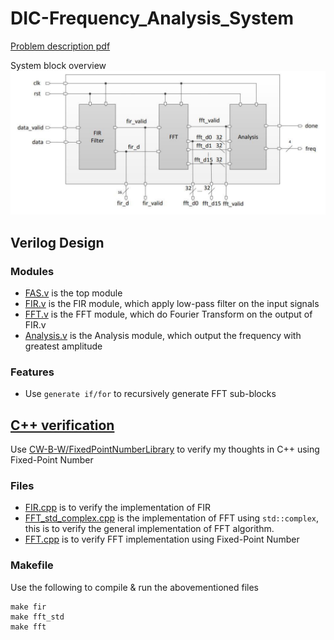 # DIC-Frequency_Analysis_System
[Problem description pdf](https://github.com/CW-B-W/DIC-Frequency_Analysis_System/blob/master/docs/2021_hw5.pdf)  

System block overview
![image](https://github.com/CW-B-W/DIC-Frequency_Analysis_System/blob/master/docs/SystemBlockOverview.png)

## Verilog Design
### Modules
* [FAS.v](https://github.com/CW-B-W/DIC-Frequency_Analysis_System/blob/master/FAS.v) is the top module
* [FIR.v](https://github.com/CW-B-W/DIC-Frequency_Analysis_System/blob/master/FIR.v) is the FIR module, which apply low-pass filter on the input signals
* [FFT.v](https://github.com/CW-B-W/DIC-Frequency_Analysis_System/blob/master/FFT.v) is the FFT module, which do Fourier Transform on the output of FIR.v
* [Analysis.v](https://github.com/CW-B-W/DIC-Frequency_Analysis_System/blob/master/Analysis.v) is the Analysis module, which output the frequency with greatest amplitude

### Features
* Use `generate if/for` to recursively generate FFT sub-blocks

## [C++ verification](https://github.com/CW-B-W/DIC-Frequency_Analysis_System/tree/master/cpp_verification)
Use [CW-B-W/FixedPointNumberLibrary](https://github.com/CW-B-W/FixedPointNumberLibrary) to verify my thoughts in C++ using Fixed-Point Number  
### Files
* [FIR.cpp](https://github.com/CW-B-W/DIC-Frequency_Analysis_System/blob/master/cpp_verification/src/FIR.cpp) is to verify the implementation of FIR
* [FFT_std_complex.cpp](https://github.com/CW-B-W/DIC-Frequency_Analysis_System/blob/master/cpp_verification/src/FFT_std_complex.cpp) is the implementation of FFT using `std::complex`, this is to verify the general implementation of FFT algorithm.
* [FFT.cpp](https://github.com/CW-B-W/DIC-Frequency_Analysis_System/blob/master/cpp_verification/src/FFT.cpp) is to verify FFT implementation using Fixed-Point Number
### Makefile
Use the following to compile & run the abovementioned files
```
make fir
make fft_std
make fft
```
